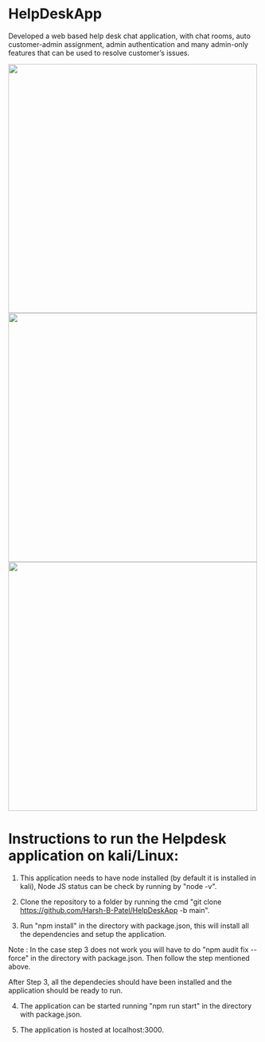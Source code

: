 # HelpDeskApp

Developed a web based help desk chat application, with chat rooms, auto customer-admin assignment, admin authentication and many admin-only features that can be used to resolve customer’s issues.

<img src="https://user-images.githubusercontent.com/46072683/167729785-40e03152-80b5-47ae-9089-3ddfb858b64d.png" width="500">

<img src="https://user-images.githubusercontent.com/46072683/167729804-99378d65-4fed-4811-8ae7-b02733d17808.png" width="500">

<img src="https://user-images.githubusercontent.com/46072683/167729813-eb7e49e3-9f5d-48a3-9bbc-871ff307c9f0.png" width="500">


# Instructions to run the  Helpdesk application on kali/Linux:

1) This application needs to have node installed (by default it is installed in kali), Node JS status can be check by running by "node -v". 

2) Clone the repository to a folder by running the cmd "git clone https://github.com/Harsh-B-Patel/HelpDeskApp -b main".

3) Run "npm install" in the directory with package.json, this will install all the dependencies and setup the application. 

Note : In the case step 3 does not work you will have to do "npm audit fix --force" in the directory with package.json. Then follow the step mentioned above. 

After Step 3, all the dependecies should have been installed and the application should be ready to run. 

4) The application can be started running "npm run start" in the directory with package.json. 

5) The application is hosted at localhost:3000.


